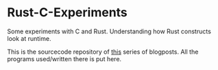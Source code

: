 # Rust-C-Experiments

Some experiments with C and Rust. Understanding how Rust constructs look at runtime.

This is the sourcecode repository of [this](https://www.pwnthebox.net/rust/2020/10/11/rust-c-experiments.html) series of blogposts. All the programs used/written there is put here.
